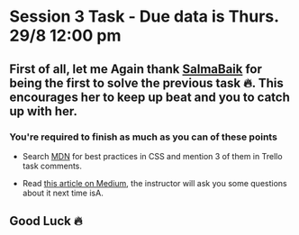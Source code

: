 # Session 3 Task - Due data is Thurs. 29/8 12:00 pm

## First of all, let me Again thank [SalmaBaik](https://www.github.com/SalmaBaik) for being the first to solve the previous task :fire:. This encourages her to keep up beat and you to catch up with her.

### You're required to finish as much as you can of these points

- Search [MDN](https://developer.mozilla.org/en-US/docs/Learn) for best practices in CSS and mention 3 of them in Trello task comments.

- Read [this article on Medium](https://medium.com/@madasamy/javascript-brief-history-and-ecmascript-es6-es7-es8-features-673973394df4), the instructor will ask you some questions about it next time isA.

## Good Luck :fire:
